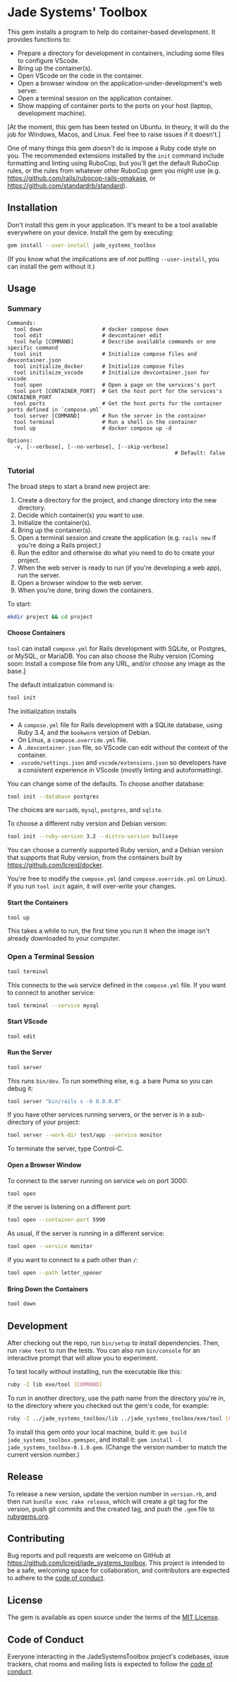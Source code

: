 # Jade Systems' Toolbox

This gem installs a program to help do container-based development. It provides functions to:

* Prepare a directory for development in containers, including some files to configure VScode.
* Bring up the container(s).
* Open VScode on the code in the container.
* Open a browser window on the application-under-development's web server.
* Open a terminal session on the application container.
* Show mapping of container ports to the ports on your host (laptop, development machine).

[At the moment, this gem has been tested on Ubuntu. In theory, it will do the job for Windows, Macos, and Linux. Feel free to raise issues if it doesn't.]

One of many things this gem _doesn't_ do is impose a Ruby code style on you. The recommended extensions installed by the `init` command include formatting and linting using RuboCop, but you'll get the default RuboCop rules, or the rules from whatever other RuboCop gem you might use (e.g. https://github.com/rails/rubocop-rails-omakase, or https://github.com/standardrb/standard).

## Installation

Don't install this gem in your application. It's meant to be a tool available everywhere on your device. Install the gem by executing:

```bash
gem install --user-install jade_systems_toolbox
```

(If you know what the implications are of _not_ putting `--user-install`, you can install the gem without it.)

## Usage

### Summary

```
Commands:
  tool down                   # docker compose down
  tool edit                   # devcontainer edit
  tool help [COMMAND]         # Describe available commands or one specific command
  tool init                   # Initialize compose files and devcontainer.json
  tool initialize_docker      # Initialize compose files
  tool initilaize_vscode      # Initialize devcontainer.json for vscode
  tool open                   # Open a page on the services's port
  tool port [CONTAINER_PORT]  # Get the host port for the services's CONTAINER_PORT
  tool ports                  # Get the host ports for the container ports defined in `compose.yml`
  tool server [COMMAND]       # Run the server in the container
  tool terminal               # Run a shell in the container
  tool up                     # docker compose up -d

Options:
  -v, [--verbose], [--no-verbose], [--skip-verbose]
                                                     # Default: false
```

### Tutorial

The broad steps to start a brand new project are:

1. Create a directory for the project, and change directory into the new directory.
1. Decide which container(s) you want to use.
1. Initialize the container(s).
1. Bring up the container(s).
1. Open a terminal session and create the application (e.g. `rails new` if you're doing a Rails project.)
1. Run the editor and otherwise do what you need to do to create your project.
1. When the web server is ready to run (if you're developing a web app), run the server.
1. Open a browser window to the web server.
1. When you're done, bring down the containers.

To start:

```bash
mkdir project && cd project
```

#### Choose Containers

`tool` can install `compose.yml` for Rails development with SQLite, or Postgres, or MySQL, or MariaDB. You can also choose the Ruby version
[Coming soon: Install a compose file from any URL, and/or choose any image as the base.]

The default intialization command is:

```bash
tool init
```

The initialization installs

* A `compose.yml` file for Rails development with a SQLite database, using Ruby 3.4, and the `bookworm` version of Debian.
* On Linux, a `compose.override.yml` file.
* A `.devcontainer.json` file, so VScode can edit without the context of the container.
* `.vscode/settings.json` and `vscode/extensions.json` so developers have a consistent experience in VScode (mostly linting and autoformatting).

You can change some of the defaults. To choose another database:

```bash
tool init --database postgres
```

The choices are `mariadb`, `mysql`, `postgres`, and `sqlite`.

To choose a different ruby version and Debian version:

```bash
tool init --ruby-version 3.2 --distro-version bullseye
```

You can choose a currently supported Ruby version, and a Debian version that supports that Ruby version, from the containers built by https://github.com/lcreid/docker.

You're free to modify the `compose.yml` (and `compose.override.yml` on Linux). If you run `tool init` again, it will over-write your changes.

#### Start the Containers

```bash
tool up
```

This takes a while to run, the first time you run it when the image isn't already downloaded to your computer.

### Open a Terminal Session

```bash
tool terminal
```

This connects to the `web` service defined in the `compose.yml` file. If you want to connect to another service:

```bash
tool terminal --service mysql
```

#### Start VScode

```bash
tool edit
```

#### Run the Server

```bash
tool server
```

This runs `bin/dev`. To run something else, e.g. a bare Puma so you can debug it:

```bash
tool server "bin/rails s -b 0.0.0.0"
```

If you have other services running servers, or the server is in a sub-directory of your project:

```bash
tool server --work-dir test/app --service monitor
```

To terminate the server, type Control-C.

#### Open a Browser Window

To connect to the server running on service `web` on port 3000:

```bash
tool open
```

If the server is listening on a different port:

```bash
tool open --container-port 5990
```

As usual, if the server is running in a different service:

```bash
tool open --service monitor
```

If you want to connect to a path other than `/`:

```bash
tool open --path letter_opener
```

#### Bring Down the Containers

```bash
tool down
```

## Development

After checking out the repo, run `bin/setup` to install dependencies. Then, run `rake test` to run the tests. You can also run `bin/console` for an interactive prompt that will allow you to experiment.

To test locally without installing, run the executable like this:

```bash
ruby -I lib exe/tool [COMMAND]
```

To run in another directory, use the path name from the directory you're in, to the directory where you checked out the gem's code, for example:

```bash
ruby -I ../jade_systems_toolbox/lib ../jade_systems_toolbox/exe/tool [COMMAND]
```

To install this gem onto your local machine, build it: `gem build jade_systems_toolbox.gemspec`, and install it: `gem install -l jade_systems_toolbox-0.1.0.gem`. (Change the version number to match the current version number.)

## Release

To release a new version, update the version number in `version.rb`, and then run `bundle exec rake release`, which will create a git tag for the version, push git commits and the created tag, and push the `.gem` file to [rubygems.org](https://rubygems.org).

## Contributing

Bug reports and pull requests are welcome on GitHub at https://github.com/lcreid/jade_systems_toolbox. This project is intended to be a safe, welcoming space for collaboration, and contributors are expected to adhere to the [code of conduct](https://github.com/lcreid/jade_systems_toolbox/blob/main/CODE_OF_CONDUCT.md).

## License

The gem is available as open source under the terms of the [MIT License](https://opensource.org/licenses/MIT).

## Code of Conduct

Everyone interacting in the JadeSystemsToolbox project's codebases, issue trackers, chat rooms and mailing lists is expected to follow the [code of conduct](https://github.com/lcreid/jade_systems_toolbox/blob/main/CODE_OF_CONDUCT.md).
